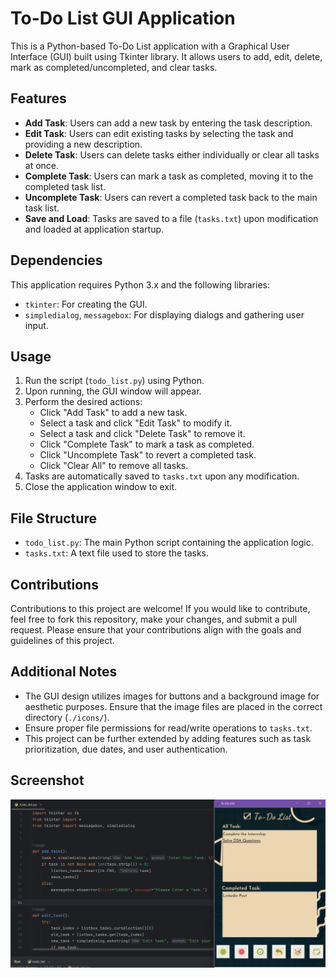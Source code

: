 # To-Do List GUI Application

This is a Python-based To-Do List application with a Graphical User Interface (GUI) built using Tkinter library. It allows users to add, edit, delete, mark as completed/uncompleted, and clear tasks.

## Features

- **Add Task**: Users can add a new task by entering the task description.
- **Edit Task**: Users can edit existing tasks by selecting the task and providing a new description.
- **Delete Task**: Users can delete tasks either individually or clear all tasks at once.
- **Complete Task**: Users can mark a task as completed, moving it to the completed task list.
- **Uncomplete Task**: Users can revert a completed task back to the main task list.
- **Save and Load**: Tasks are saved to a file (`tasks.txt`) upon modification and loaded at application startup.

## Dependencies

This application requires Python 3.x and the following libraries:
- `tkinter`: For creating the GUI.
- `simpledialog`, `messagebox`: For displaying dialogs and gathering user input.

## Usage

1. Run the script (`todo_list.py`) using Python.
2. Upon running, the GUI window will appear.
3. Perform the desired actions:
   - Click "Add Task" to add a new task.
   - Select a task and click "Edit Task" to modify it.
   - Select a task and click "Delete Task" to remove it.
   - Click "Complete Task" to mark a task as completed.
   - Click "Uncomplete Task" to revert a completed task.
   - Click "Clear All" to remove all tasks.
4. Tasks are automatically saved to `tasks.txt` upon any modification.
5. Close the application window to exit.

## File Structure

- `todo_list.py`: The main Python script containing the application logic.
- `tasks.txt`: A text file used to store the tasks.

## Contributions

Contributions to this project are welcome! If you would like to contribute, feel free to fork this repository, make your changes, and submit a pull request. Please ensure that your contributions align with the goals and guidelines of this project.

## Additional Notes

- The GUI design utilizes images for buttons and a background image for aesthetic purposes. Ensure that the image files are placed in the correct directory (`./icons/`).
- Ensure proper file permissions for read/write operations to `tasks.txt`.
- This project can be further extended by adding features such as task prioritization, due dates, and user authentication.

## Screenshot
![Screenshort of the program](https://github.com/meetvivek/CODEWAY/blob/63800f174b799ca7630b9cb0dd5a6b7b0a2ed9e6/To-Do%20List%20application/screenshot.png)
